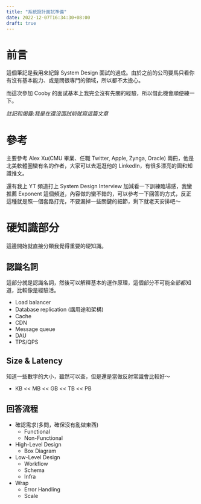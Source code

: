 ```yaml
---
title: "系統設計面試準備"
date: 2022-12-07T16:34:30+08:00
draft: true
---
```

# 前言
這個筆記是我用來紀錄 System Design 面試的過成。由於之前的公司要馬只看你有沒有基本能力、或是問很專門的領域，所以都不太擔心。

而這次參加 Cooby 的面試基本上我完全沒有先關的經驗，所以借此機會順便練一下。

*註記和揭露:我是在還沒面試前就寫這篇文章*

# 參考

主要參考 Alex Xu(CMU 畢業、任職 Twitter, Apple, Zynga, Oracle) <System Design Interview> 兩冊，他是北美軟體圈蠻有名的作者，大家可以去逛逛他的 LinkedIn，有很多漂亮的圖和知識推文。

還有我上 YT 頻道打上 System Design Interview 加減看一下訓練臨場感，我蠻推薦 Exponent 這個頻道，內容做的蠻不錯的，可以參考一下回答的方式，反正這種就是照一個套路打完，不要漏掉一些關鍵的細節，剩下就老天安排吧～

# 硬知識部分
這邊開始就直接分類我覺得重要的硬知識。

## 認識名詞

這部分就是認識名詞，然後可以解釋基本的運作原理，這個部分不可能全部都知道，比較像是經驗活。
* Load balancer
* Database replication (講用途和架構)
* Cache
* CDN
* Message queue
* DAU
* TPS/QPS

## Size & Latency
知道一些數字的大小，雖然可以查，但是還是當做反射常識會比較好～
* KB << MB << GB << TB << PB


## 回答流程
* 確認需求(多問，確保沒有亂做東西)
    * Functional
    * Non-Functional
* High-Level Design
    * Box Diagram
* Low-Level Design
    * Workflow
    * Schema
    * Infra
* Wrap
    * Error Handling
    * Scale
